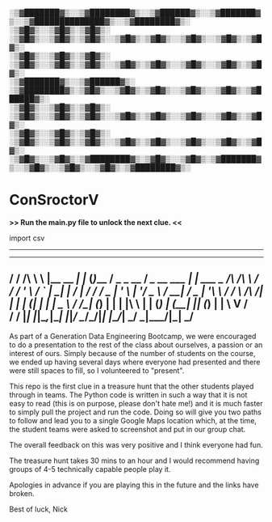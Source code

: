 
░▒▓███████▓▒░░▒▓████████▓▒░░▒▓██████▓▒░░▒▓███████▓▒░░▒▓██████████████▓▒░░▒▓████████▓▒░ 
░▒▓█▓▒░░▒▓█▓▒░▒▓█▓▒░      ░▒▓█▓▒░░▒▓█▓▒░▒▓█▓▒░░▒▓█▓▒░▒▓█▓▒░░▒▓█▓▒░░▒▓█▓▒░▒▓█▓▒░        
░▒▓█▓▒░░▒▓█▓▒░▒▓█▓▒░      ░▒▓█▓▒░░▒▓█▓▒░▒▓█▓▒░░▒▓█▓▒░▒▓█▓▒░░▒▓█▓▒░░▒▓█▓▒░▒▓█▓▒░        
░▒▓███████▓▒░░▒▓██████▓▒░ ░▒▓████████▓▒░▒▓█▓▒░░▒▓█▓▒░▒▓█▓▒░░▒▓█▓▒░░▒▓█▓▒░▒▓██████▓▒░   
░▒▓█▓▒░░▒▓█▓▒░▒▓█▓▒░      ░▒▓█▓▒░░▒▓█▓▒░▒▓█▓▒░░▒▓█▓▒░▒▓█▓▒░░▒▓█▓▒░░▒▓█▓▒░▒▓█▓▒░        
░▒▓█▓▒░░▒▓█▓▒░▒▓█▓▒░      ░▒▓█▓▒░░▒▓█▓▒░▒▓█▓▒░░▒▓█▓▒░▒▓█▓▒░░▒▓█▓▒░░▒▓█▓▒░▒▓█▓▒░        
░▒▓█▓▒░░▒▓█▓▒░▒▓████████▓▒░▒▓█▓▒░░▒▓█▓▒░▒▓███████▓▒░░▒▓█▓▒░░▒▓█▓▒░░▒▓█▓▒░▒▓████████▓▒░ 
                                                                                       
# ConSroctorV
**>> Run the main.py file to unlock the next clue. <<**

import csv


-------------------------------------------------------------------------------------------- 
 __    __ _           _     _         ___            __                _                    
/ / /\ \ \ |__   __ _| |_  (_)___    / __\___  _ __ / _\_ __ ___   ___| |_ ___  _ __/\   /\ 
\ \/  \/ / '_ \ / _` | __| | / __|  / /  / _ \| '_ \\ \| '__/ _ \ / __| __/ _ \| '__\ \ / / 
 \  /\  /| | | | (_| | |_  | \__ \ / /__| (_) | | | |\ \ | | (_) | (__| || (_) | |   \ V /  
  \/  \/ |_| |_|\__,_|\__| |_|___/ \____/\___/|_| |_\__/_|  \___/ \___|\__\___/|_|    \_/   
--------------------------------------------------------------------------------------------                                                                                            
                                                                                                                                                           
As part of a Generation Data Engineering Bootcamp, we were encouraged to do a presentation to the rest of the class about ourselves, a passion or an interest of ours. Simply because of the number of students on the course, we ended up having several days where everyone had presented and there were still spaces to fill, so I volunteered to "present". 

This repo is the first clue in a treasure hunt that the other students played through in teams. The Python code is written in such a way that it is not easy to read (this is on purpose, please don't hate me!) and it is much faster to simply pull the project and run the code. Doing so will give you two paths to follow and lead you to a single Google Maps location which, at the time, the student teams were asked to screenshot and put in our group chat.

The overall feedback on this was very positive and I think everyone had fun.

The treasure hunt takes 30 mins to an hour and I would recommend having groups of 4-5 technically capable people play it.

Apologies in advance if you are playing this in the future and the links have broken.

Best of luck,
Nick
